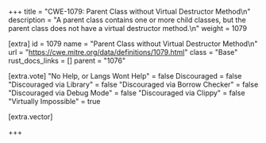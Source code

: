 +++
title = "CWE-1079: Parent Class without Virtual Destructor Method\n"
description = "A parent class contains one or more child classes, but the parent class does not have a virtual destructor method.\n"
weight = 1079

[extra]
id = 1079
name = "Parent Class without Virtual Destructor Method\n"
url = "https://cwe.mitre.org/data/definitions/1079.html"
class = "Base"
rust_docs_links = []
parent = "1076"

[extra.vote]
"No Help, or Langs Wont Help" = false
Discouraged = false
"Discouraged via Library" = false
"Discouraged via Borrow Checker" = false
"Discouraged via Debug Mode" = false
"Discouraged via Clippy" = false
"Virtually Impossible" = true

[extra.vector]

+++
